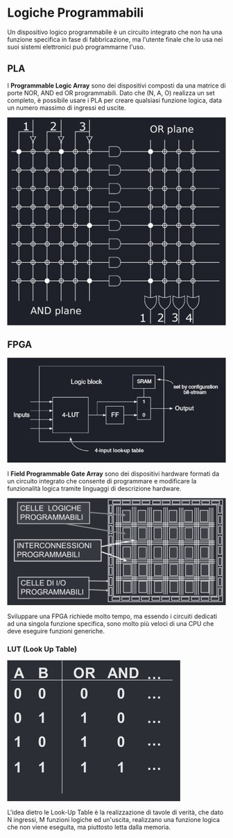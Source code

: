 # Logiche Programmabili
Un dispositivo logico programmabile è un circuito integrato che non ha una funzione specifica in fase di fabbricazione, ma l'utente finale che lo usa nei suoi sistemi elettronici può programmarne l'uso.
## PLA
I **Programmable Logic Array** sono dei dispositivi composti da una matrice di porte NOR, AND ed OR programmabili. Dato che (N, A, O) realizza un set completo, è possibile usare i PLA per creare qualsiasi funzione logica, data un numero massimo di ingressi ed uscite.

![alt text](../img/lezione_07.md/image.png)
## FPGA

![alt text](../img/lezione_07.md/image-1.png)

I **Field Programmable Gate Array** sono dei dispositivi hardware formati da un circuito integrato che consente di programmare e modificare la funzionalità logica tramite linguaggi di descrizione hardware.

![alt text](../img/lezione_07.md/image-2.png)

Sviluppare una FPGA richiede molto tempo, ma essendo i circuiti dedicati ad una singola funzione specifica, sono molto più veloci di una CPU che deve eseguire funzioni generiche.

### LUT (Look Up Table)
![alt text](../img/lezione_07.md/image-3.png)

L'idea dietro le Look-Up Table è la realizzazione di tavole di verità, che dato N ingressi, M funzioni logiche ed un'uscita, realizzano una funzione logica che non viene eseguita, ma piuttosto letta dalla memoria.

